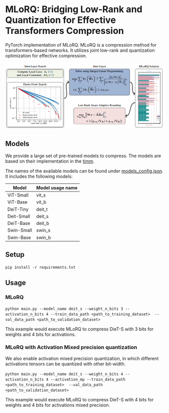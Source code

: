 # MLoRQ: Bridging Low-Rank and Quantization for Effective Transformers Compression
PyTorch implementation of MLoRQ.
MLoRQ is a compression method for transformers-based networks.
It utilizes joint low-rank and quantization optimization for effective compression.

<p align="center">
  <img src="images/MLoRQ.png" width="800">
</p>

## Models

We provide a large set of pre-trained models to compress. 
The models are based on their implementation in the 
[timm](https://github.com/huggingface/pytorch-image-models).

The names of the available models can be found under [models_config.json](./models_config.json).
It includes the following models:

| Model      | Model usage name |
|------------|------------------|
| ViT-Small  | vit_s            |
| ViT-Base   | vit_b            |
| DeiT-Tiny  | deit_t           |
| Deit-Small | deit_s           |
| DeiT-Base  | deit_b           |
| Swin-Small | swin_s           |
| Swin-Base  | swin_b           |

## Setup

`pip install -r requirements.txt`

## Usage

### MLoRQ
`python main.py --model_name deit_s --weight_n_bits 3 --activation_n_bits 4 --train_data_path <path_to_training_dataset>  --val_data_path <path_to_validation_dataset>`

This example would execute MLoRQ to compress DieT-S with 3 bits for weights and 4 bits for activations.

### MLoRQ with Activation Mixed precision quantization
We also enable activation mixed precision quantization, in which different activations tensors can be quantized 
with other bit-width.

`python main.py --model_name deit_s --weight_n_bits 4 --activation_n_bits 4 --activation_mp --train_data_path <path_to_training_dataset>  --val_data_path <path_to_validation_dataset>`

This example would execute MLoRQ to compress DieT-S with 4 bits for weights and 4 bits for activations mixed precision.
